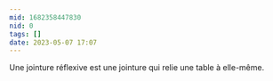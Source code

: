 ```yaml
---
mid: 1682358447830
nid: 0
tags: []
date: 2023-05-07 17:07
---
```


Une jointure réflexive est une jointure qui relie une table à elle-même.
